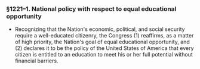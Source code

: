 ### §1221–1. National policy with respect to equal educational opportunity
* Recognizing that the Nation's economic, political, and social security require a well-educated citizenry, the Congress (1) reaffirms, as a matter of high priority, the Nation's goal of equal educational opportunity, and (2) declares it to be the policy of the United States of America that every citizen is entitled to an education to meet his or her full potential without financial barriers.